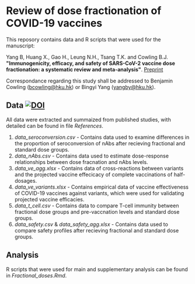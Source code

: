 # Review of dose fractionation of COVID-19 vaccines

This reposory contains data and R scripts that were used for the manuscript:

Yang B, Huang X., Gao H., Leung N.H., Tsang T.K. and Cowling B.J. **"Immunogenicity, efficacy, and safety of SARS-CoV-2 vaccine dose fractionation: a systematic review and meta-analysis"**. [Preprint](https://doi.org/10.21203/rs.3.rs-1571821/v2)

Correspondance regarding this study shall be addressed to Benjamin Cowling (bcowling@hku.hk) or Bingyi Yang (yangby@hku.hk).

## Data [![DOI](https://sandbox.zenodo.org/badge/468280269.svg)](https://sandbox.zenodo.org/badge/latestdoi/468280269)

All data were extracted and summaized from published studies, with detailed can be found in file *References*. 

1) *data_seroconversion.csv* - Contains data used to examine differences in the proportion of seroconversion of nAbs after recieving fractional and standard dose groups.
2) *data_nAbs.csv* - Contains data used to estimate dose-response relationships between dose fracnation and nAbs levels.
3) *data_ve_agg.xlsx* - Contains data of cross-reactions between variants and the projected vaccine effecicacy of complete vaccinations of half-dosages.
4) *data_ve_variants.xlsx* - Contains empirical data of vaccine effectiveness of COVID-19 vaccines against variants, which were used for validating projected vaccine efficacies.
5) *data_t_cell.csv* - Contains data to compare T-cell immunity between fractional dose groups and pre-vaccnation levels and standard dose groups.
6) *data_safety.csv* & *data_safety_agg.xlsx* - Contains data used to compare safety profiles after recieving fractional and standard dose groups.


## Analysis

R scripts that were used for main and supplementary analysis can be found in *Fractional_doses.Rmd*.
